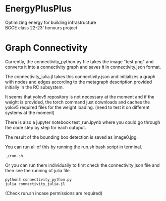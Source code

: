 # EnergyPlusPlus  

Optimizing energy for building infrastructure  
BGCE class 22-23' honours project  

# Graph Connectivity

Currently, the connectivity_python.py file takes the image "test.png" and converts it into a connectivity graph and saves it in connectivity.json format. 

The connectivity_julia.jl takes this connectivity.json and initializes a graph with nodes and edges according to the metagraph description provided initially in the RC subsystem.

It seems that yolov5 repository is not necessary at the moment and if the weight is provided, the torch command just downloads and caches the yolov5 required files for the weight loading. (need to test it on different systems at the moment)

There is also a jupyter notebook test_run.ipynb where you could go through the code step by step for each outpput. 

The result of the bounding box detection is saved as image0.jpg.

You can run all of this by running the run.sh bash script in terminal.

```
./run.sh
```
Or you can run them individually to first check the connectivity json file and then see the running of julia file.

```
python3 connectivity_python.py
julia connectivity_julia.jl
```
(Check run.sh incase permissions are required)